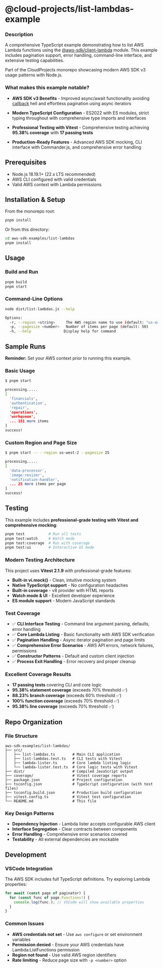 # @cloud-projects/list-lambdas-example

### Description
A comprehensive TypeScript example demonstrating how to list AWS Lambda functions using the [@aws-sdk/client-lambda](https://docs.aws.amazon.com/AWSJavaScriptSDK/v3/latest/clients/client-lambda/index.html) module. This example includes pagination support, error handling, command-line interface, and extensive testing capabilities.

Part of the CloudProjects monorepo showcasing modern AWS SDK v3 usage patterns with Node.js.

### What makes this example notable?

* **AWS SDK v3 Benefits** - Improved async/await functionality avoiding [callback](https://callbackhell.com/) hell and effortless pagination using async iterators

* **Modern TypeScript Configuration** - ES2022 with ES modules, strict typing throughout with comprehensive type imports and interfaces

* **Professional Testing with Vitest** - Comprehensive testing achieving **95.38% coverage** with **17 passing tests**

* **Production-Ready Features** - Advanced AWS SDK mocking, CLI interface with Commander.js, and comprehensive error handling

## Prerequisites

- Node.js 18.19.1+ (22.x LTS recommended)
- AWS CLI configured with valid credentials
- Valid AWS context with Lambda permissions

## Installation & Setup

From the monorepo root:
```bash
pnpm install
```

Or from this directory:
```bash
cd aws-sdk-examples/list-lambdas
pnpm install
```

## Usage

### Build and Run
```bash
pnpm build
pnpm start
```

### Command-Line Options
```bash
node dist/list-lambdas.js --help

Options:
  -r, --region <string>     The AWS region name to use (default: "us-east-1")
  -p, --pagesize <number>   Number of items per page (default: 50)
  -h, --help               Display help for command
```

## Sample Runs

**Reminder:** Set your AWS context prior to running this example.

### Basic Usage
```bash
$ pnpm start

processing.....
[
  'financials',
  'authentication',
  'repair',
  'operations',
  'workqueue',
  ... 151 more items
]
success!
```

### Custom Region and Page Size
```bash
$ pnpm start -- --region us-west-2 --pagesize 25

processing.....
[
  'data-processor',
  'image-resizer',
  'notification-handler',
  ... 25 more items per page
]
success!
```

## Testing

This example includes **professional-grade testing with Vitest and comprehensive mocking**:

```bash
pnpm test           # Run all tests
pnpm test:watch     # Watch mode
pnpm test:coverage  # Run with coverage
pnpm test:ui        # Interactive UI mode
```

### Modern Testing Architecture
This project uses **Vitest 2.1.9** with professional-grade features:
- **Built-in vi.mock()** - Clean, intuitive mocking system
- **Native TypeScript support** - No configuration headaches
- **Built-in coverage** - v8 provider with HTML reports
- **Watch mode & UI** - Excellent developer experience
- **ES module support** - Modern JavaScript standards

### Test Coverage
- ✅ **CLI Interface Testing** - Command line argument parsing, defaults, error handling
- ✅ **Core Lambda Listing** - Basic functionality with AWS SDK verification
- ✅ **Pagination Handling** - Async iterator pagination and page limits
- ✅ **Comprehensive Error Scenarios** - AWS API errors, network failures, permissions
- ✅ **Constructor Patterns** - Default and custom client injection
- ✅ **Process Exit Handling** - Error recovery and proper cleanup

### Excellent Coverage Results
- **17 passing tests** covering CLI and core logic
- **95.38% statement coverage** (exceeds 70% threshold ✅)
- **88.23% branch coverage** (exceeds 60% threshold ✅)
- **100% function coverage** (exceeds 70% threshold ✅)
- **95.38% line coverage** (exceeds 70% threshold ✅)

## Repo Organization

### File Structure
```
aws-sdk-examples/list-lambdas/
├── src/
│   ├── list-lambdas.ts        # Main CLI application
│   ├── list-lambdas.test.ts   # CLI tests with Vitest
│   ├── lambda-lister.ts       # Core lambda listing logic
│   └── lambda-lister.test.ts  # Core logic tests with Vitest
├── dist/                      # Compiled JavaScript output
├── coverage/                  # Vitest coverage reports
├── package.json               # Project configuration
├── tsconfig.json              # TypeScript configuration (with test files)
├── tsconfig.build.json        # Production build configuration
├── vitest.config.ts           # Vitest test configuration
└── README.md                  # This file
```

### Key Design Patterns
- **Dependency Injection** - Lambda lister accepts configurable AWS client
- **Interface Segregation** - Clear contracts between components
- **Error Handling** - Comprehensive error scenarios covered
- **Testability** - All external dependencies are mockable

## Development

### VSCode Integration
The AWS SDK includes full TypeScript definitions. Try exploring Lambda properties:
```typescript
for await (const page of paginator) {
  for (const func of page.Functions!) {
    console.log(func.); // VSCode will show available properties
  }
}
```

### Common Issues
- **AWS credentials not set** - Use `aws configure` or set environment variables
- **Permission denied** - Ensure your AWS credentials have Lambda:ListFunctions permission
- **Region not found** - Use valid AWS region identifiers
- **Rate limiting** - Reduce page size with `-p <number>` option